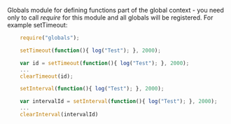 ﻿Globals module for defining functions part of the global context - you need only to call *require* for this module and all globals will be registered. For example setTimeout:
```js
    require("globals");

	setTimeout(function(){ log("Test"); }, 2000);

	var id = setTimeout(function(){ log("Test"); }, 2000);
	...
	clearTimeout(id);

	setInterval(function(){ log("Test"); }, 2000);

	var intervalId = setInterval(function(){ log("Test"); }, 2000);
	...
	clearInterval(intervalId)
```